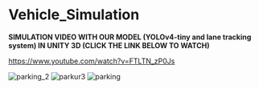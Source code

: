 # Vehicle_Simulation





**SIMULATION VIDEO WITH OUR MODEL (YOLOv4-tiny and lane tracking system) IN UNITY 3D (CLICK THE LINK BELOW TO WATCH)**

https://www.youtube.com/watch?v=FTLTN_zP0Js

![parking_2](https://user-images.githubusercontent.com/42544569/113493870-19bde480-94ec-11eb-8bb7-fffc0c4e9209.PNG)
![parkur3](https://user-images.githubusercontent.com/42544569/113493873-1dea0200-94ec-11eb-8581-354b685c7d67.PNG)
![parking](https://user-images.githubusercontent.com/42544569/113493875-1fb3c580-94ec-11eb-98c5-38460032d8f3.PNG)





